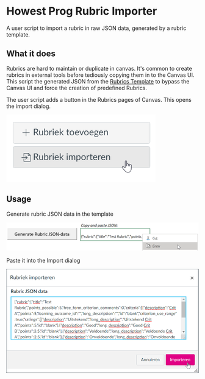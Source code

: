 # Howest Prog Rubric Importer

A user script to import a rubric in raw JSON data, generated by a rubric template.

## What it does

Rubrics are hard to maintain or duplicate in canvas. It's common to create rubrics in external tools before tediously copying them in to the Canvas UI.
This script the generated JSON from the [Rubrics Template](https://raw.githubusercontent.com/howest-gp/howest-user-scripts/master/rubric-importer/rubric-template.xlsm) to bypass the Canvas UI and force the creation of predefined Rubrics.

The user script adds a button in the Rubrics pages of Canvas. This opens the import dialog.

![Canvas import button](https://raw.githubusercontent.com/howest-gp/howest-user-scripts/master/rubric-importer/screenshot-1.png "Canvas import button")


## Usage

Generate rubric JSON data in the template

![Copying JSON generated data](https://raw.githubusercontent.com/howest-gp/howest-user-scripts/master/rubric-importer/screenshot-2.png "Copying JSON generated data")

Paste it into the Import dialog

![Paste JSON data](https://raw.githubusercontent.com/howest-gp/howest-user-scripts/master/rubric-importer/screenshot-3.png "Paste JSON data")
